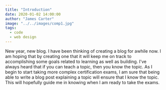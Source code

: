 ```yaml
---
title: "Introduction"
date: 2020-01-02 14:00:00
author: "James Carter"
image: "../../images/comp1.jpg"
tags:
  - code
  - web design
---
```


New year, new blog. I have been thinking of creating a blog for awhile now. I am hoping that by creating one that it will keep me on track to accomplishing some goals related to learning as well as building. I've always heard that if you can teach a topic, then you know the topic. As I begin to start taking more complex certification exams, I am sure that being able to write a blog post explaining a topic will ensure that I know the topic. This will hopefully guide me in knowing when I am ready to take the exams.
